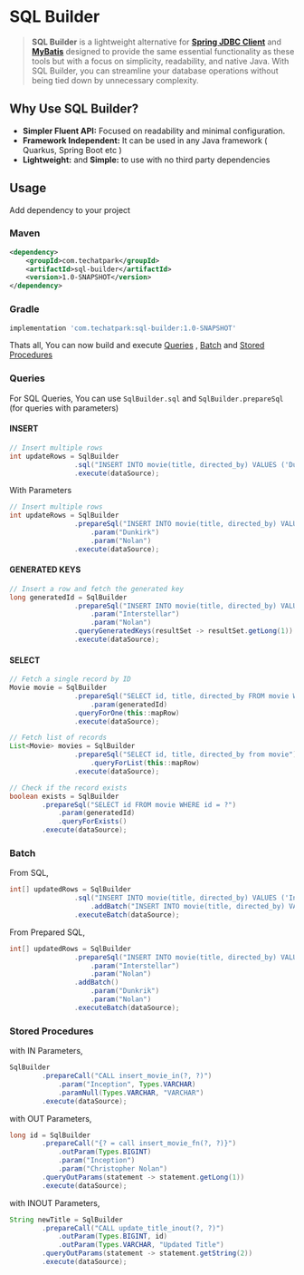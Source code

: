 # SQL Builder

> **SQL Builder** is a lightweight alternative for **[Spring JDBC Client](https://www.baeldung.com/spring-6-jdbcclient-api)** and **[MyBatis](https://mybatis.org/mybatis-3/)** designed to provide the same essential functionality as these tools but with a focus on simplicity, readability, and native Java. With SQL Builder, you can streamline your database operations without being tied down by unnecessary complexity.

## Why Use SQL Builder?

- **Simpler Fluent API:** Focused on readability and minimal configuration.
- **Framework Independent:** It can be used in any Java framework ( Quarkus, Spring Boot etc )
- **Lightweight:** and **Simple:** to use with no third party dependencies

## Usage

Add dependency to your project

### Maven
```xml
<dependency>
    <groupId>com.techatpark</groupId>
    <artifactId>sql-builder</artifactId>
    <version>1.0-SNAPSHOT</version>
</dependency>
```
### Gradle
```groovy
implementation 'com.techatpark:sql-builder:1.0-SNAPSHOT'
```

 Thats all, You can now build and execute [Queries](#queries) , [Batch](#batch) and [Stored Procedures](#stored-procedures)

### Queries

For SQL Queries, You can use `SqlBuilder.sql` and `SqlBuilder.prepareSql` (for queries with parameters)

#### INSERT

```java
// Insert multiple rows
int updateRows = SqlBuilder
                .sql("INSERT INTO movie(title, directed_by) VALUES ('Dunkirk', 'Nolan')")
                .execute(dataSource);
```

With Parameters

```java
// Insert multiple rows
int updateRows = SqlBuilder
                .prepareSql("INSERT INTO movie(title, directed_by) VALUES (?, ?)")
                    .param("Dunkirk")
                    .param("Nolan")
                .execute(dataSource);
```

#### GENERATED KEYS
```java
// Insert a row and fetch the generated key
long generatedId = SqlBuilder
                .prepareSql("INSERT INTO movie(title, directed_by) VALUES (?, ?)")
                    .param("Interstellar")
                    .param("Nolan")
                .queryGeneratedKeys(resultSet -> resultSet.getLong(1))
                .execute(dataSource);
```

#### SELECT

```java
// Fetch a single record by ID
Movie movie = SqlBuilder
                .prepareSql("SELECT id, title, directed_by FROM movie WHERE id = ?")
                    .param(generatedId)
                .queryForOne(this::mapRow)
                .execute(dataSource);

// Fetch list of records
List<Movie> movies = SqlBuilder
                .prepareSql("SELECT id, title, directed_by from movie")
                    .queryForList(this::mapRow)
                .execute(dataSource);

// Check if the record exists
boolean exists = SqlBuilder
        .prepareSql("SELECT id FROM movie WHERE id = ?")
            .param(generatedId)
            .queryForExists()
        .execute(dataSource);
```

### Batch

From SQL,

```java
int[] updatedRows = SqlBuilder
                .sql("INSERT INTO movie(title, directed_by) VALUES ('Interstellar', 'Nolan')")
                    .addBatch("INSERT INTO movie(title, directed_by) VALUES ('Dunkrik', 'Nolan'),('Inception', 'Nolan')")
                .executeBatch(dataSource);
```

From Prepared SQL,

```java
int[] updatedRows = SqlBuilder
                .prepareSql("INSERT INTO movie(title, directed_by) VALUES (?, ?)")
                    .param("Interstellar")
                    .param("Nolan")
                .addBatch()
                    .param("Dunkrik")
                    .param("Nolan")
                .executeBatch(dataSource);
```

### Stored Procedures

with IN Parameters,

```java
SqlBuilder
        .prepareCall("CALL insert_movie_in(?, ?)")
            .param("Inception", Types.VARCHAR)
            .paramNull(Types.VARCHAR, "VARCHAR")
        .execute(dataSource);
```

with OUT Parameters,

```java
long id = SqlBuilder
        .prepareCall("{? = call insert_movie_fn(?, ?)}")
            .outParam(Types.BIGINT)
            .param("Inception")
            .param("Christopher Nolan")
        .queryOutParams(statement -> statement.getLong(1))
        .execute(dataSource);
```

with INOUT Parameters,

```java
String newTitle = SqlBuilder
        .prepareCall("CALL update_title_inout(?, ?)")
            .outParam(Types.BIGINT, id)
            .outParam(Types.VARCHAR, "Updated Title")
        .queryOutParams(statement -> statement.getString(2))
        .execute(dataSource);
```